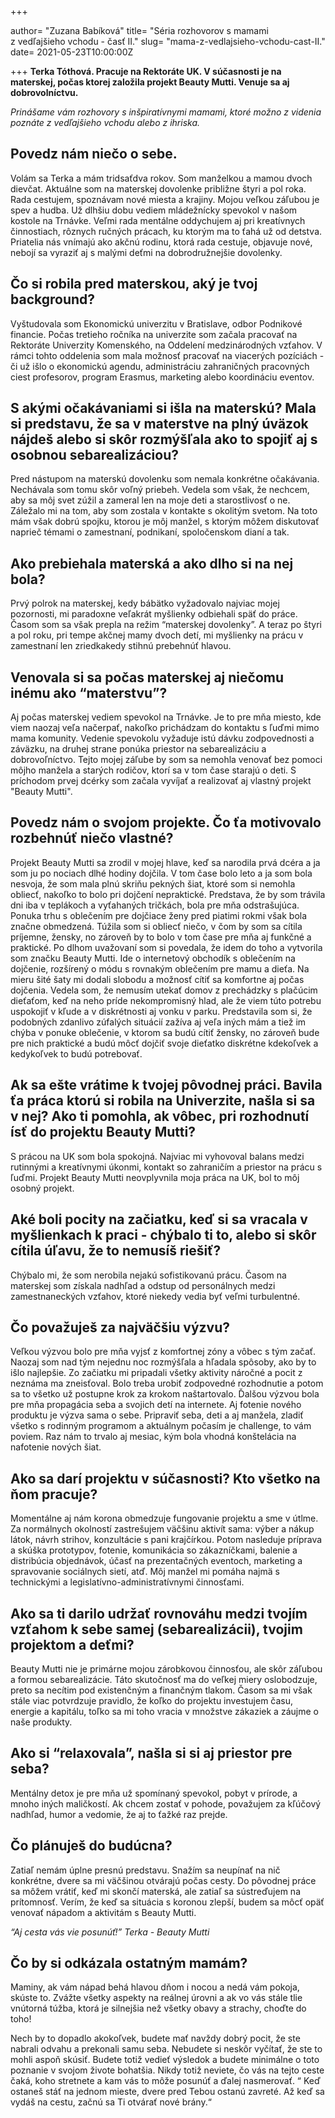 +++

author= "Zuzana Babíková"
title= "Séria rozhovorov s mamami z&nbsp;vedľajšieho vchodu - časť II."
slug= "mama-z-vedlajsieho-vchodu-cast-II."
date= 2021-05-23T10:00:00Z

+++
**Terka Tóthová. Pracuje na Rektoráte UK. V súčasnosti je na materskej, počas ktorej založila projekt Beauty Mutti.
Venuje sa aj dobrovolníctvu.**

*Prinášame vám rozhovory s inšpiratívnymi mamami, ktoré možno z&nbsp;videnia poznáte z&nbsp;vedľajšieho vchodu alebo z ihriska.*

<!--more-->


## Povedz nám niečo o sebe.

Volám sa Terka a mám tridsaťdva rokov. Som manželkou a mamou dvoch dievčat. Aktuálne som na materskej dovolenke približne štyri a pol roka. 
Rada cestujem, spoznávam nové miesta a krajiny. Mojou veľkou záľubou je spev a hudba. Už dlhšiu dobu vediem mládežnícky spevokol v našom kostole na Trnávke. 
Veľmi rada mentálne oddychujem aj pri kreatívnych činnostiach, rôznych ručných prácach, ku ktorým ma to ťahá už od detstva.  
Priatelia nás vnímajú ako akčnú rodinu, ktorá rada cestuje, objavuje nové, nebojí sa vyraziť aj s malými deťmi na dobrodružnejšie dovolenky.


## Čo si robila pred materskou, aký je tvoj background?

Vyštudovala som  Ekonomickú univerzitu v Bratislave, odbor Podnikové financie. Počas tretieho ročníka na univerzite som začala pracovať na Rektoráte 
Univerzity Komenského, na Oddelení medzinárodných vzťahov. V rámci tohto oddelenia som mala možnosť pracovať na viacerých pozíciách - či už išlo o ekonomickú 
agendu, administráciu zahraničných pracovných ciest profesorov, program Erasmus, marketing alebo koordináciu eventov. 


## S akými očakávaniami si išla na materskú? Mala si predstavu, že sa v materstve na plný úväzok nájdeš alebo si skôr rozmýšľala ako to spojiť aj s osobnou sebarealizáciou?

Pred nástupom na materskú dovolenku som nemala konkrétne očakávania. Nechávala som tomu skôr voľný priebeh. Vedela som však, že nechcem, aby sa môj svet zúžil 
a zameral len na moje deti a starostlivosť o ne. Záležalo mi na tom, aby som zostala v kontakte s okolitým svetom. Na toto mám však dobrú spojku, ktorou je 
môj manžel, s ktorým môžem diskutovať naprieč témami o zamestnaní, podnikaní, spoločenskom dianí a tak.


## Ako prebiehala materská a ako dlho si na nej bola? 

Prvý polrok na materskej, kedy bábätko vyžadovalo najviac mojej pozornosti, mi paradoxne veľakrát myšlienky odbiehali späť do práce. Časom som sa 
však prepla na režim “materskej dovolenky”. A teraz po štyri a pol roku, pri tempe akčnej mamy dvoch detí, mi myšlienky na prácu v zamestnaní len zriedkakedy
stihnú prebehnúť hlavou. 


## Venovala si sa počas materskej aj niečomu inému ako “materstvu”? 

Aj počas materskej vediem spevokol na Trnávke. Je to pre mňa miesto, kde viem naozaj veľa načerpať, nakoľko prichádzam do kontaktu s ľuďmi 
mimo mama komunity. Vedenie spevokolu vyžaduje istú dávku zodpovednosti a záväzku, na druhej strane ponúka priestor na sebarealizáciu a dobrovoľníctvo. 
Tejto mojej záľube by som sa nemohla venovať bez pomoci môjho manžela a starých rodičov, ktorí sa v tom čase starajú o deti. 
S príchodom prvej dcérky som začala vyvíjať a realizovať aj vlastný projekt "Beauty Mutti".

 
## Povedz nám o svojom projekte. Čo ťa motivovalo rozbehnúť niečo vlastné?

Projekt Beauty Mutti sa zrodil v mojej hlave, keď sa narodila prvá dcéra a ja som ju po nociach dlhé hodiny dojčila. V tom čase bolo leto a ja som bola 
nesvoja, že som mala plnú skriňu pekných šiat, ktoré som si nemohla obliecť, nakoľko to bolo pri dojčení nepraktické. Predstava, že by som trávila dni iba 
v teplákoch a vyťahaných tričkách, bola pre mňa odstrašujúca. Ponuka trhu s oblečením pre dojčiace ženy pred piatimi rokmi však bola značne obmedzená. Túžila 
som si obliecť niečo, v čom by som sa cítila príjemne, žensky, no zároveň by to bolo v tom čase pre mňa aj funkčné a praktické.
Po dlhom uvažovaní som si povedala, že idem do toho a vytvorila som značku Beauty Mutti. Ide o internetový obchodík s oblečením na dojčenie, rozšírený o módu 
s rovnakým oblečením pre mamu a dieťa. Na mieru šité šaty mi dodali slobodu a možnosť cítiť sa komfortne aj počas dojčenia. Vedela som, že nemusím utekať domov 
z prechádzky s plačúcim dieťaťom, keď na neho príde nekompromisný hlad, ale že viem túto potrebu uspokojiť v kľude a v diskrétnosti aj vonku v parku. 
Predstavila som si, že podobných zdanlivo zúfalých situácií zažíva aj veľa iných mám a tiež im chýba v ponuke oblečenie, v ktorom sa budú cítiť žensky, 
no zároveň bude pre nich praktické a budú môcť dojčiť svoje dieťatko diskrétne kdekoľvek a kedykoľvek to budú potrebovať.  


## Ak sa ešte vrátime k tvojej pôvodnej práci. Bavila ťa práca ktorú si robila na Univerzite, našla si sa v nej? Ako ti pomohla, ak vôbec, pri rozhodnutí ísť do projektu Beauty Mutti?

S prácou na UK som bola spokojná. Najviac mi vyhovoval balans medzi rutinnými a kreatívnymi úkonmi, kontakt so zahraničím a priestor na prácu s ľuďmi. 
Projekt Beauty Mutti neovplyvnila moja práca na UK, bol to môj osobný projekt. 


## Aké boli pocity na začiatku, keď si sa vracala v myšlienkach k praci - chýbalo ti to, alebo si skôr cítila úľavu, že to nemusíš riešiť?

Chýbalo mi, že som nerobila nejakú sofistikovanú prácu. Časom na materskej som získala nadhľad a odstup od personálnych medzi zamestnaneckých vzťahov, ktoré 
niekedy vedia byť veľmi turbulentné. 


## Čo považuješ za najväčšiu výzvu?


Veľkou výzvou bolo pre mňa vyjsť z komfortnej zóny a vôbec s tým začať. Naozaj som nad tým nejednu noc rozmýšľala a hľadala spôsoby, ako by to išlo najlepšie. 
Zo začiatku mi pripadali všetky aktivity náročné a pocit z neznáma ma zneisťoval. Bolo treba urobiť zodpovedné rozhodnutie a potom sa to všetko už postupne
krok za krokom naštartovalo. Ďalšou výzvou bola pre mňa propagácia seba a svojich detí na internete. Aj fotenie nového produktu je výzva sama o sebe. 
Pripraviť seba, deti a aj manžela, zladiť všetko s rodinným programom a aktuálnym počasím je challenge, to vám poviem. Raz nám to trvalo aj mesiac, kým bola 
vhodná konštelácia na nafotenie nových šiat.


## Ako sa darí projektu v súčasnosti? Kto všetko na ňom pracuje?

Momentálne aj nám korona obmedzuje fungovanie projektu a sme v útlme. Za normálnych okolností zastrešujem väčšinu aktivít sama: výber a nákup 
látok, návrh strihov, konzultácie s pani krajčírkou. Potom nasleduje príprava a skúška prototypov, fotenie, komunikácia so zákazníčkami, balenie a distribúcia
objednávok, účasť na prezentačných eventoch, marketing a spravovanie sociálnych sietí, atď. Môj manžel mi pomáha najmä s technickými 
a legislatívno-administratívnymi činnosťami. 


## Ako sa ti darilo udržať rovnováhu medzi tvojím vzťahom k sebe samej (sebarealizácii), tvojim projektom a deťmi? 

Beauty Mutti nie je primárne mojou zárobkovou činnosťou, ale skôr záľubou a formou sebarealizácie. Táto skutočnosť ma do veľkej miery oslobodzuje, preto sa 
necítim pod existenčným a finančným tlakom.   Časom sa mi však stále viac potvrdzuje pravidlo, že koľko do projektu investujem času, energie a kapitálu, toľko sa 
mi toho vracia v množstve zákaziek a záujme o naše produkty. 


## Ako si “relaxovala”, našla si si aj priestor pre seba? 


Mentálny detox je pre mňa už spomínaný spevokol, pobyt v prírode, a mnoho iných maličkostí. Ak chcem zostať v pohode, považujem za kľúčový nadhľad, humor a vedomie,
že aj to ťažké raz prejde.  


## Čo plánuješ do budúcna?

Zatiaľ nemám úplne presnú predstavu. Snažím sa neupínať na nič konkrétne, dvere sa mi väčšinou otvárajú počas cesty. Do pôvodnej práce sa môžem vrátiť, keď mi
skončí materská, ale zatiaľ sa sústreďujem na prítomnosť. Verím, že keď sa situácia s koronou zlepší, budem sa môcť opäť venovať nápadom a aktivitám s Beauty Mutti. 


*“Aj cesta vás vie posunúť!”
									Terka -  Beauty Mutti*




## Čo by si odkázala ostatným mamám? 

Maminy, ak vám nápad behá hlavou dňom i nocou a nedá vám pokoja, skúste to. Zvážte všetky aspekty na reálnej úrovni a ak vo vás stále tlie vnútorná túžba, ktorá 
je silnejšia než všetky obavy a strachy, choďte do toho! 

Nech by to dopadlo akokoľvek, budete mať navždy dobrý pocit, že ste nabrali odvahu a prekonali samu seba. Nebudete si neskôr vyčítať, že ste to mohli aspoň 
skúsiť. Budete totiž vedieť výsledok a budete minimálne o toto poznanie v svojom živote bohatšia. Nikdy totiž neviete, čo vás na tejto ceste čaká, koho 
stretnete a kam vás to môže posunúť a ďalej nasmerovať. 
“ Keď ostaneš stáť na jednom mieste, dvere pred Tebou ostanú zavreté. Až keď sa vydáš na cestu, začnú sa Ti otvárať nové brány.“ 
